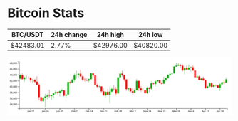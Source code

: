 # Bitcoin Stats

BTC/USDT|24h change|24h high|24h low|
|---|---|---|---|
|$42483.01|2.77%|$42976.00|$40820.00|

<img src="./chart.svg">
